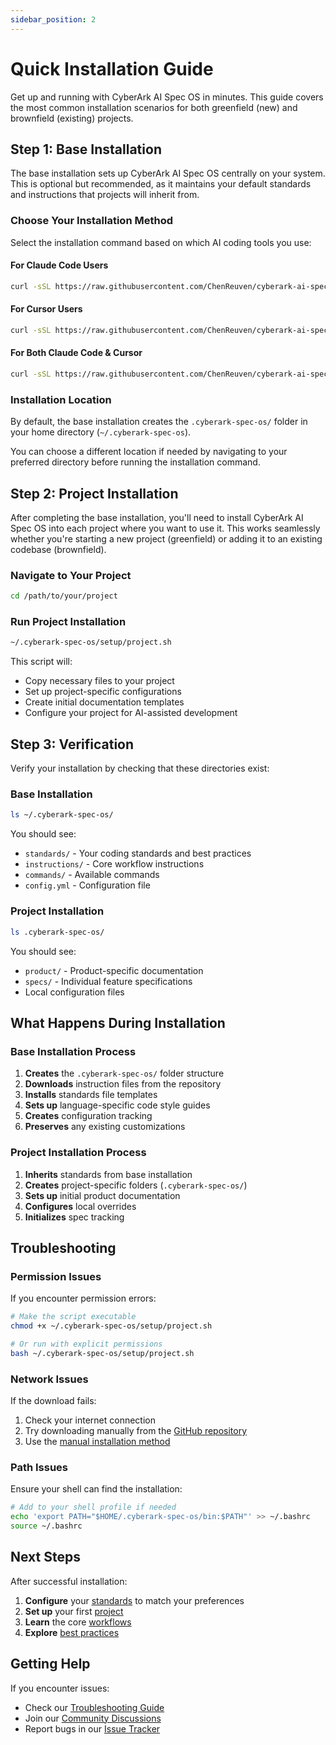 ```yaml
---
sidebar_position: 2
---
```


# Quick Installation Guide

Get up and running with CyberArk AI Spec OS in minutes. This guide covers the most common installation scenarios for both greenfield (new) and brownfield (existing) projects.

## Step 1: Base Installation

The base installation sets up CyberArk AI Spec OS centrally on your system. This is optional but recommended, as it maintains your default standards and instructions that projects will inherit from.

### Choose Your Installation Method

Select the installation command based on which AI coding tools you use:

#### For Claude Code Users

```bash
curl -sSL https://raw.githubusercontent.com/ChenReuven/cyberark-ai-spec-os/main/setup/base.sh | bash -s -- --claude-code
```

#### For Cursor Users

```bash
curl -sSL https://raw.githubusercontent.com/ChenReuven/cyberark-ai-spec-os/main/setup/base.sh | bash -s -- --cursor
```

#### For Both Claude Code & Cursor

```bash
curl -sSL https://raw.githubusercontent.com/ChenReuven/cyberark-ai-spec-os/main/setup/base.sh | bash -s -- --claude-code --cursor
```

### Installation Location

By default, the base installation creates the `.cyberark-spec-os/` folder in your home directory (`~/.cyberark-spec-os`). 

You can choose a different location if needed by navigating to your preferred directory before running the installation command.

## Step 2: Project Installation

After completing the base installation, you'll need to install CyberArk AI Spec OS into each project where you want to use it. This works seamlessly whether you're starting a new project (greenfield) or adding it to an existing codebase (brownfield).

### Navigate to Your Project

```bash
cd /path/to/your/project
```

### Run Project Installation

```bash
~/.cyberark-spec-os/setup/project.sh
```

This script will:
- Copy necessary files to your project
- Set up project-specific configurations
- Create initial documentation templates
- Configure your project for AI-assisted development

## Step 3: Verification

Verify your installation by checking that these directories exist:

### Base Installation
```bash
ls ~/.cyberark-spec-os/
```

You should see:
- `standards/` - Your coding standards and best practices
- `instructions/` - Core workflow instructions
- `commands/` - Available commands
- `config.yml` - Configuration file

### Project Installation
```bash
ls .cyberark-spec-os/
```

You should see:
- `product/` - Product-specific documentation
- `specs/` - Individual feature specifications
- Local configuration files

## What Happens During Installation

### Base Installation Process
1. **Creates** the `.cyberark-spec-os/` folder structure
2. **Downloads** instruction files from the repository
3. **Installs** standards file templates
4. **Sets up** language-specific code style guides
5. **Creates** configuration tracking
6. **Preserves** any existing customizations

### Project Installation Process
1. **Inherits** standards from base installation
2. **Creates** project-specific folders (`.cyberark-spec-os/`)
3. **Sets up** initial product documentation
4. **Configures** local overrides
5. **Initializes** spec tracking

## Troubleshooting

### Permission Issues
If you encounter permission errors:

```bash
# Make the script executable
chmod +x ~/.cyberark-spec-os/setup/project.sh

# Or run with explicit permissions
bash ~/.cyberark-spec-os/setup/project.sh
```

### Network Issues
If the download fails:

1. Check your internet connection
2. Try downloading manually from the [GitHub repository](https://github.com/ChenReuven/cyberark-ai-spec-os)
3. Use the [manual installation method](./manual)

### Path Issues
Ensure your shell can find the installation:

```bash
# Add to your shell profile if needed
echo 'export PATH="$HOME/.cyberark-spec-os/bin:$PATH"' >> ~/.bashrc
source ~/.bashrc
```

## Next Steps

After successful installation:

1. **Configure** your [standards](../configuration/standards) to match your preferences
2. **Set up** your first [project](../getting-started/first-project)
3. **Learn** the core [workflows](../workflows/overview)
4. **Explore** [best practices](../best-practices/overview)

## Getting Help

If you encounter issues:

- Check our [Troubleshooting Guide](../troubleshooting/common-issues)
- Join our [Community Discussions](https://github.com/ChenReuven/cyberark-ai-spec-os/discussions)
- Report bugs in our [Issue Tracker](https://github.com/ChenReuven/cyberark-ai-spec-os/issues)
